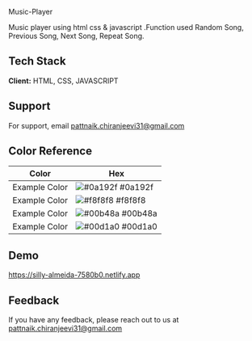 Music-Player

Music player using html css & javascript .Function used 
Random Song,
Previous Song,
Next Song,
Repeat Song.


## Tech Stack

**Client:** HTML, CSS, JAVASCRIPT


  
## Support

For support, email pattnaik.chiranjeevi31@gmail.com 

  ## Color Reference

| Color             | Hex                                                                |
| ----------------- | ------------------------------------------------------------------ |
| Example Color | ![#0a192f](https://via.placeholder.com/10/0a192f?text=+) #0a192f |
| Example Color | ![#f8f8f8](https://via.placeholder.com/10/f8f8f8?text=+) #f8f8f8 |
| Example Color | ![#00b48a](https://via.placeholder.com/10/00b48a?text=+) #00b48a |
| Example Color | ![#00d1a0](https://via.placeholder.com/10/00b48a?text=+) #00d1a0 |


## Demo

https://silly-almeida-7580b0.netlify.app

  
## Feedback

If you have any feedback, please reach out to us at pattnaik.chiranjeevi31@gmail.com
